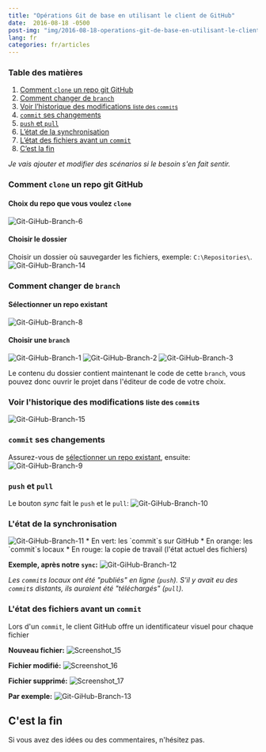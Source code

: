 ```yaml
---
title: "Opérations Git de base en utilisant le client de GitHub"
date:  2016-08-18 -0500
post-img: "img/2016-08-18-operations-git-de-base-en-utilisant-le-client-de-github.png"
lang: fr
categories: fr/articles
---
```


### Table des matières
<ol class="forevolve-toc"><li><a href="#comment-clone-un-repo-git-github" data-forevolve-level="3">Comment <code>clone</code> un repo git GitHub </a></li><li><a href="#comment-changer-de-branch" data-forevolve-level="3">Comment changer de <code>branch</code> </a></li><li><a href="#voir-lhistorique-des-modifications-liste-des-commits" data-forevolve-level="3">Voir l’historique des modifications <small>liste des <code>commit</code>s</small> </a></li><li><a href="#commit-ses-changements" data-forevolve-level="3"><code>commit</code> ses changements </a></li><li><a href="#push-et-pull" data-forevolve-level="3"><code>push</code> et <code>pull</code> </a></li><li><a href="#letat-de-la-synchronisation" data-forevolve-level="3">L’état de la synchronisation </a></li><li><a href="#letat-des-fichiers-avant-un-commit" data-forevolve-level="3">L’état des fichiers avant un <code>commit</code> </a></li><li><a href="#cest-la-fin" data-forevolve-level="2">C’est la fin </a></li></ol>

<!--more-->

*Je vais ajouter et modifier des scénarios si le besoin s'en fait sentir.*

### Comment `clone` un repo git GitHub
#### Choix du repo que vous voulez `clone`
<img src="http://www.forevolve.com/wp-content/uploads/2016/08/Git-GiHub-Branch-6.png" alt="Git-GiHub-Branch-6" />

#### Choisir le dossier
Choisir un dossier où sauvegarder les fichiers, exemple: `C:\Repositories\`.
<img src="http://www.forevolve.com/wp-content/uploads/2016/08/Git-GiHub-Branch-14.png" alt="Git-GiHub-Branch-14" />

### Comment changer de `branch`
#### Sélectionner un repo existant
<img src="http://www.forevolve.com/wp-content/uploads/2016/08/Git-GiHub-Branch-8.png" alt="Git-GiHub-Branch-8" />

#### Choisir une `branch`
<img src="http://www.forevolve.com/wp-content/uploads/2016/08/Git-GiHub-Branch-1.png" alt="Git-GiHub-Branch-1" />
<img src="http://www.forevolve.com/wp-content/uploads/2016/08/Git-GiHub-Branch-2.png" alt="Git-GiHub-Branch-2" />
<img src="http://www.forevolve.com/wp-content/uploads/2016/08/Git-GiHub-Branch-3.png" alt="Git-GiHub-Branch-3" />

Le contenu du dossier contient maintenant le code de cette `branch`, vous pouvez donc ouvrir le projet dans l'éditeur de code de votre choix.

### Voir l'historique des modifications <small>liste des `commit`s</small>
<img src="http://www.forevolve.com/wp-content/uploads/2016/08/Git-GiHub-Branch-15.png" alt="Git-GiHub-Branch-15" />

### `commit` ses changements
Assurez-vous de [sélectionner un repo existant](#selectionner-un-repo-existant), ensuite:
<img src="http://www.forevolve.com/wp-content/uploads/2016/08/Git-GiHub-Branch-9.png" alt="Git-GiHub-Branch-9" />

### `push` et `pull`
Le bouton *sync* fait le `push` et le `pull`:
<img src="http://www.forevolve.com/wp-content/uploads/2016/08/Git-GiHub-Branch-10.png" alt="Git-GiHub-Branch-10" />

### L'état de la synchronisation
<img src="http://www.forevolve.com/wp-content/uploads/2016/08/Git-GiHub-Branch-11.png" alt="Git-GiHub-Branch-11" />
* En vert: les `commit`s sur GitHub
* En orange: les `commit`s locaux
* En rouge: la copie de travail (l'état actuel des fichiers)

**Exemple, après notre `sync`:**
<img src="http://www.forevolve.com/wp-content/uploads/2016/08/Git-GiHub-Branch-12.png" alt="Git-GiHub-Branch-12" />

*Les `commit`s locaux ont été "publiés" en ligne (`push`). S'il y avait eu des `commit`s distants, ils auraient été "téléchargés" (`pull`).* 

### L'état des fichiers avant un `commit`
Lors d'un `commit`, le client GitHub offre un identificateur visuel pour chaque fichier

**Nouveau fichier:**
<img src="http://www.forevolve.com/wp-content/uploads/2016/08/Screenshot_15.png" alt="Screenshot_15" />

**Fichier modifié:**
<img src="http://www.forevolve.com/wp-content/uploads/2016/08/Screenshot_16.png" alt="Screenshot_16" />

**Fichier supprimé:**
<img src="http://www.forevolve.com/wp-content/uploads/2016/08/Screenshot_17.png" alt="Screenshot_17" />

**Par exemple:**
<img src="http://www.forevolve.com/wp-content/uploads/2016/08/Git-GiHub-Branch-13.png" alt="Git-GiHub-Branch-13" />

## C'est la fin
Si vous avez des idées ou des commentaires, n'hésitez pas.